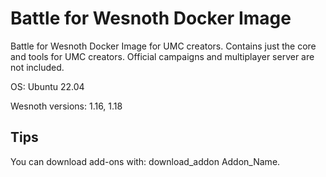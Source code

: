 Battle for Wesnoth Docker Image
===============================

Battle for Wesnoth Docker Image for UMC creators. Contains just the core and tools for UMC creators. Official campaigns and multiplayer server are not included.

OS: Ubuntu 22.04

Wesnoth versions: 1.16, 1.18

Tips
----

You can download add-ons with: download_addon Addon_Name.
